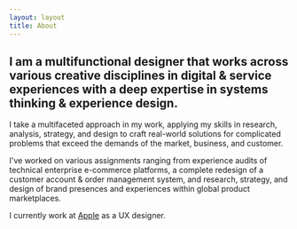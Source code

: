 ```yaml
---
layout: layout
title: About
---
```


<span class="subheadwidthtest">
<h2>I am a multifunctional designer that works across various creative disciplines in digital & service experiences with a deep expertise in systems thinking & experience design.</h2>
</span>

I take a multifaceted approach in my work, applying my skills in research, analysis, strategy, and design to craft real-world solutions for complicated problems that exceed the demands of the market, business, and customer. 

I've worked on various assignments ranging from experience audits of technical enterprise e-commerce platforms, a complete redesign of a customer account & order management system, and research, strategy, and design of brand presences and experiences within global product marketplaces.

I currently work at <a href="https://apple.com">Apple</a> as a UX designer. 
